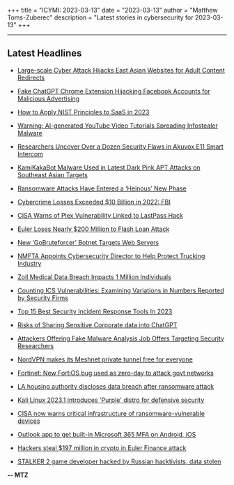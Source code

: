 +++
title = "ICYMI: 2023-03-13"
date = "2023-03-13"
author = "Matthew Toms-Zuberec"
description = "Latest stories in cybersecurity for 2023-03-13"
+++

---------------------------------------------------------------------------
## Latest Headlines
- [Large-scale Cyber Attack Hijacks East Asian Websites for Adult Content Redirects](https://thehackernews.com/2023/03/large-scale-cyber-attack-hijacks-east.html)

- [Fake ChatGPT Chrome Extension Hijacking Facebook Accounts for Malicious Advertising](https://thehackernews.com/2023/03/fake-chatgpt-chrome-extension-hijacking.html)

- [How to Apply NIST Principles to SaaS in 2023](https://thehackernews.com/2023/03/how-to-apply-nist-principles-to-saas-in.html)

- [Warning: AI-generated YouTube Video Tutorials Spreading Infostealer Malware](https://thehackernews.com/2023/03/warning-ai-generated-youtube-video.html)

- [Researchers Uncover Over a Dozen Security Flaws in Akuvox E11 Smart Intercom](https://thehackernews.com/2023/03/researchers-uncover-over-dozen-security.html)

- [KamiKakaBot Malware Used in Latest Dark Pink APT Attacks on Southeast Asian Targets](https://thehackernews.com/2023/03/kamikakabot-malware-used-in-latest-dark.html)

- [Ransomware Attacks Have Entered a ‘Heinous’ New Phase](https://www.wired.com/story/ransomware-tactics-cancer-photos-student-records/)

- [Cybercrime Losses Exceeded $10 Billion in 2022: FBI](https://www.securityweek.com/cybercrime-losses-exceeded-10-billion-in-2022-fbi/)

- [CISA Warns of Plex Vulnerability Linked to LastPass Hack](https://www.securityweek.com/cisa-warns-of-plex-vulnerability-linked-to-lastpass-hack/)

- [Euler Loses Nearly $200 Million to Flash Loan Attack](https://www.securityweek.com/euler-loses-nearly-200-million-to-flash-loan-attack/)

- [New ‘GoBruteforcer’ Botnet Targets Web Servers](https://www.securityweek.com/new-gobruteforcer-botnet-targets-web-servers/)

- [NMFTA Appoints Cybersecurity Director to Help Protect Trucking Industry](https://www.securityweek.com/nmfta-appoints-cybersecurity-director-to-help-protect-trucking-industry/)

- [Zoll Medical Data Breach Impacts 1 Million Individuals](https://www.securityweek.com/zoll-medical-data-breach-impacts-1-million-individuals/)

- [Counting ICS Vulnerabilities: Examining Variations in Numbers Reported by Security Firms](https://www.securityweek.com/counting-ics-vulnerabilities-examining-variations-in-numbers-reported-by-security-firms/)

- [Top 15 Best Security Incident Response Tools In 2023](https://cybersecuritynews.com/incident-response-tools/)

- [Risks of Sharing Sensitive Corporate data into ChatGPT](https://cybersecuritynews.com/risk-for-corporate-data/)

- [Attackers Offering Fake Malware Analysis Job Offers Targeting Security Researchers](https://cybersecuritynews.com/attackers-offering-fake-job-offers/)

- [NordVPN makes its Meshnet private tunnel free for everyone](https://www.bleepingcomputer.com/news/security/nordvpn-makes-its-meshnet-private-tunnel-free-for-everyone/)

- [Fortinet: New FortiOS bug used as zero-day to attack govt networks](https://www.bleepingcomputer.com/news/security/fortinet-new-fortios-bug-used-as-zero-day-to-attack-govt-networks/)

- [LA housing authority discloses data breach after ransomware attack](https://www.bleepingcomputer.com/news/security/la-housing-authority-discloses-data-breach-after-ransomware-attack/)

- [Kali Linux 2023.1 introduces 'Purple' distro for defensive security](https://www.bleepingcomputer.com/news/security/kali-linux-20231-introduces-purple-distro-for-defensive-security/)

- [CISA now warns critical infrastructure of ransomware-vulnerable devices](https://www.bleepingcomputer.com/news/security/cisa-now-warns-critical-infrastructure-of-ransomware-vulnerable-devices/)

- [Outlook app to get built-in Microsoft 365 MFA on Android, iOS](https://www.bleepingcomputer.com/news/microsoft/outlook-app-to-get-built-in-microsoft-365-mfa-on-android-ios/)

- [Hackers steal $197 million in crypto in Euler Finance attack](https://www.bleepingcomputer.com/news/security/hackers-steal-197-million-in-crypto-in-euler-finance-attack/)

- [STALKER 2 game developer hacked by Russian hacktivists, data stolen](https://www.bleepingcomputer.com/news/security/stalker-2-game-developer-hacked-by-russian-hacktivists-data-stolen/)

**-- MTZ**